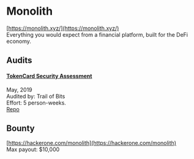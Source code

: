
# Monolith
  
[https://monolith.xyz/](https://monolith.xyz/)<br>
Everything you would expect from a financial platform, built for the DeFi economy.


## Audits



#### [TokenCard Security Assessment](https://github.com/trailofbits/publications/blob/master/reviews/TokenCard.pdf)

May, 2019<br>
Audited by: Trail of Bits<br>Effort: 5 person-weeks.<br>
[Repo](https://github.com/tokencard/contracts)
      

  

## Bounty

[https://hackerone.com/monolith](https://hackerone.com/monolith)<br>
Max payout: $10,000


